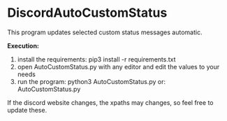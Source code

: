 # DiscordAutoCustomStatus
This program updates selected custom status messages automatic.


**Execution:**

1. install the requirements: pip3 install -r requirements.txt
2. open AutoCustomStatus.py with any editor and edit the values to your needs
3. run the program: python3 AutoCustomStatus.py or: AutoCustomStatus.py


If the discord website changes, the xpaths may changes, so feel free to update these.
